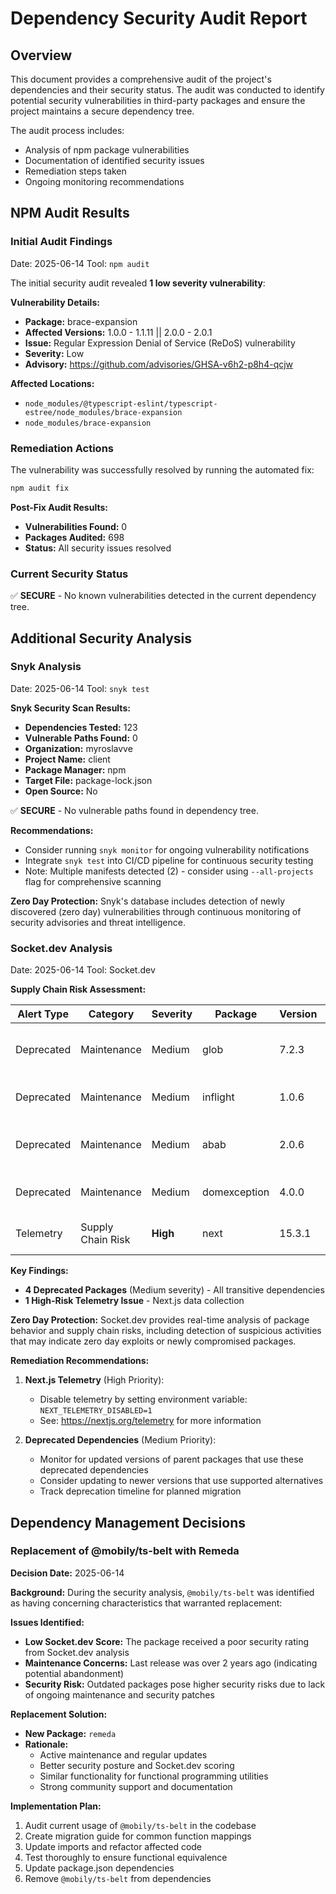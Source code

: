 # Dependency Security Audit Report

## Overview

This document provides a comprehensive audit of the project's dependencies and their security status. The audit was conducted to identify potential security vulnerabilities in third-party packages and ensure the project maintains a secure dependency tree.

The audit process includes:
- Analysis of npm package vulnerabilities
- Documentation of identified security issues
- Remediation steps taken
- Ongoing monitoring recommendations

## NPM Audit Results

### Initial Audit Findings

Date: 2025-06-14
Tool: `npm audit`

The initial security audit revealed **1 low severity vulnerability**:

**Vulnerability Details:**
- **Package:** brace-expansion
- **Affected Versions:** 1.0.0 - 1.1.11 || 2.0.0 - 2.0.1
- **Issue:** Regular Expression Denial of Service (ReDoS) vulnerability
- **Severity:** Low
- **Advisory:** https://github.com/advisories/GHSA-v6h2-p8h4-qcjw

**Affected Locations:**
- `node_modules/@typescript-eslint/typescript-estree/node_modules/brace-expansion`
- `node_modules/brace-expansion`

### Remediation Actions

The vulnerability was successfully resolved by running the automated fix:

```bash
npm audit fix
```

**Post-Fix Audit Results:**
- **Vulnerabilities Found:** 0
- **Packages Audited:** 698
- **Status:** All security issues resolved

### Current Security Status

✅ **SECURE** - No known vulnerabilities detected in the current dependency tree.

## Additional Security Analysis

### Snyk Analysis

Date: 2025-06-14
Tool: `snyk test`

**Snyk Security Scan Results:**
- **Dependencies Tested:** 123
- **Vulnerable Paths Found:** 0
- **Organization:** myroslavve
- **Project Name:** client
- **Package Manager:** npm
- **Target File:** package-lock.json
- **Open Source:** No

✅ **SECURE** - No vulnerable paths found in dependency tree.

**Recommendations:**
- Consider running `snyk monitor` for ongoing vulnerability notifications
- Integrate `snyk test` into CI/CD pipeline for continuous security testing
- Note: Multiple manifests detected (2) - consider using `--all-projects` flag for comprehensive scanning

**Zero Day Protection:** Snyk's database includes detection of newly discovered (zero day) vulnerabilities through continuous monitoring of security advisories and threat intelligence.

### Socket.dev Analysis

Date: 2025-06-14
Tool: Socket.dev

**Supply Chain Risk Assessment:**

| Alert Type | Category | Severity | Package | Version | Type | Issue |
|------------|----------|----------|---------|---------|------|-------|
| Deprecated | Maintenance | Medium | glob | 7.2.3 | Transitive | Versions prior to v9 no longer supported |
| Deprecated | Maintenance | Medium | inflight | 1.0.6 | Transitive | Module not supported and leaks memory |
| Deprecated | Maintenance | Medium | abab | 2.0.6 | Transitive | Use native atob() and btoa() methods |
| Deprecated | Maintenance | Medium | domexception | 4.0.0 | Transitive | Use native DOMException instead |
| Telemetry | Supply Chain Risk | **High** | next | 15.3.1 | Direct | Data collection enabled by default |

**Key Findings:**
- **4 Deprecated Packages** (Medium severity) - All transitive dependencies
- **1 High-Risk Telemetry Issue** - Next.js data collection

**Zero Day Protection:** Socket.dev provides real-time analysis of package behavior and supply chain risks, including detection of suspicious activities that may indicate zero day exploits or newly compromised packages.

**Remediation Recommendations:**
1. **Next.js Telemetry** (High Priority):
   - Disable telemetry by setting environment variable: `NEXT_TELEMETRY_DISABLED=1`
   - See: https://nextjs.org/telemetry for more information

2. **Deprecated Dependencies** (Medium Priority):
   - Monitor for updated versions of parent packages that use these deprecated dependencies
   - Consider updating to newer versions that use supported alternatives
   - Track deprecation timeline for planned migration

## Dependency Management Decisions

### Replacement of @mobily/ts-belt with Remeda

**Decision Date:** 2025-06-14

**Background:**
During the security analysis, `@mobily/ts-belt` was identified as having concerning characteristics that warranted replacement:

**Issues Identified:**
- **Low Socket.dev Score:** The package received a poor security rating from Socket.dev analysis
- **Maintenance Concerns:** Last release was over 2 years ago (indicating potential abandonment)
- **Security Risk:** Outdated packages pose higher security risks due to lack of ongoing maintenance and security patches

**Replacement Solution:**
- **New Package:** `remeda`
- **Rationale:** 
  - Active maintenance and regular updates
  - Better security posture and Socket.dev scoring
  - Similar functionality for functional programming utilities
  - Strong community support and documentation

**Implementation Plan:**
1. Audit current usage of `@mobily/ts-belt` in the codebase
2. Create migration guide for common function mappings
3. Update imports and refactor affected code
4. Test thoroughly to ensure functional equivalence
5. Update package.json dependencies
6. Remove `@mobily/ts-belt` from dependencies
